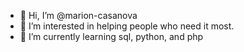 - 👋 Hi, I’m @marion-casanova
- 👀 I’m interested in helping people who need it most.
- 🌱 I’m currently learning sql, python, and php

<!---
marion-casanova/marion-casanova is a ✨ special ✨ repository because its `README.md` (this file) appears on your GitHub profile.
You can click the Preview link to take a look at your changes.
--->
